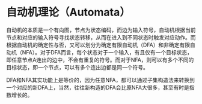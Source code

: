 自动机理论（Automata）
===================


自动机的本质是一个有向图，节点为状态编码，而边为输入符号，自动机根据当前节点和对应的输入符号寻找状态转移，从而在进入到不同状态时触发对应动作。而根据自动机的确定性与否，又可以划分为确定有限自动机（DFA）和非确定有限自动机（NFA）。对于DFA而言，每个状态对于一个输入，有且仅有一个目标状态，即任意节点A连出的边中，不会有重复的符号。而对于NFA，则可以有多个不同的目标状态，即一个节点，可以有多个连出边都是同一个符号。

DFA和NFA其实功能上是等价的，因为任意NFA，都可以通过子集构造法来转换到一个对应的新DFA上，当然，往往新构造的DFA会比原NFA大很多，甚至有时是指数增长的。


